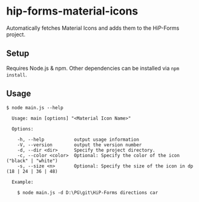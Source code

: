 # hip-forms-material-icons

Automatically fetches Material Icons and adds them to the HiP-Forms project.

## Setup

Requires Node.js & npm. Other dependencies can be installed via `npm install`.

## Usage

```
$ node main.js --help

  Usage: main [options] "<Material Icon Name>"

  Options:

    -h, --help           output usage information
    -V, --version        output the version number
    -d, --dir <dir>      Specify the project directory.
    -c, --color <color>  Optional: Specify the color of the icon ("black" | "white")
    -s, --size <n>       Optional: Specify the size of the icon in dp (18 | 24 | 36 | 48)

  Example:

    $ node main.js -d D:\PG\git\HiP-Forms directions car
```